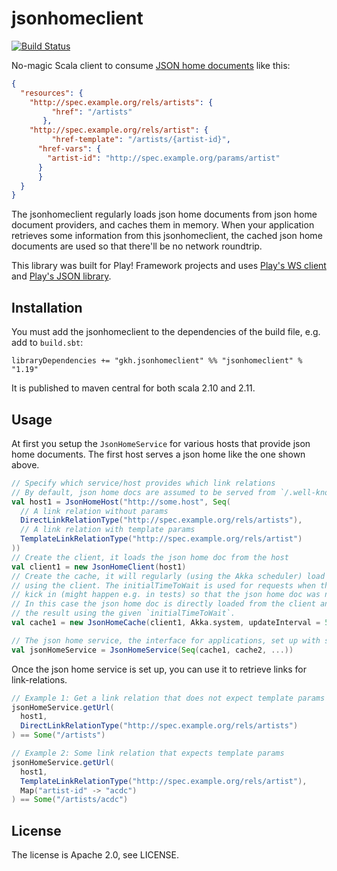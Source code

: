 # jsonhomeclient

[![Build Status](https://travis-ci.org/Galeria-Kaufhof/jsonhomeclient.png?branch=master)](https://travis-ci.org/Galeria-Kaufhof/jsonhomeclient)

No-magic Scala client to consume [JSON home documents](http://tools.ietf.org/html/draft-nottingham-json-home-03) like this:

```json
{
  "resources": {
    "http://spec.example.org/rels/artists": {
	     "href": "/artists"
	   },
    "http://spec.example.org/rels/artist": {
	     "href-template": "/artists/{artist-id}",
      "href-vars": {
        "artist-id": "http://spec.example.org/params/artist"
      }
	  }
  }
}
```

The jsonhomeclient regularly loads json home documents from json home document providers, and caches them in memory.
When your application retrieves some information from this jsonhomeclient, the cached json home documents are used so that
there'll be no network roundtrip.

This library was built for Play! Framework projects and uses [Play's WS client](https://www.playframework.com/documentation/2.3.x/ScalaWS)
and [Play's JSON library](https://www.playframework.com/documentation/2.3.x/ScalaJson).

## Installation

You must add the jsonhomeclient to the dependencies of the build file, e.g. add to `build.sbt`:

    libraryDependencies += "gkh.jsonhomeclient" %% "jsonhomeclient" % "1.19"

It is published to maven central for both scala 2.10 and 2.11.

## Usage

At first you setup the `JsonHomeService` for various hosts that provide json home documents.
The first host serves a json home like the one shown above.

```scala
// Specify which service/host provides which link relations
// By default, json home docs are assumed to be served from `/.well-known/home`.
val host1 = JsonHomeHost("http://some.host", Seq(
  // A link relation without params
  DirectLinkRelationType("http://spec.example.org/rels/artists"),
  // A link relation with template params
  TemplateLinkRelationType("http://spec.example.org/rels/artist")
))
// Create the client, it loads the json home doc from the host
val client1 = new JsonHomeClient(host1)
// Create the cache, it will regularly (using the Akka scheduler) load json home doc
// using the client. The initialTimeToWait is used for requests when the schedule did not yet
// kick in (might happen e.g. in tests) so that the json home doc was not yet requested/loaded.
// In this case the json home doc is directly loaded from the client and the cache will wait for
// the result using the given `initialTimeToWait`.
val cache1 = new JsonHomeCache(client1, Akka.system, updateInterval = 5 minutes, initialTimeToWait = 10 seconds)

// The json home service, the interface for applications, set up with several json home caches
val jsonHomeService = JsonHomeService(Seq(cache1, cache2, ...))
```

Once the json home service is set up, you can use it to retrieve links for link-relations.

```scala
// Example 1: Get a link relation that does not expect template params
jsonHomeService.getUrl(
  host1,
  DirectLinkRelationType("http://spec.example.org/rels/artists")
) == Some("/artists")

// Example 2: Some link relation that expects template params
jsonHomeService.getUrl(
  host1,
  TemplateLinkRelationType("http://spec.example.org/rels/artist"),
  Map("artist-id" -> "acdc")
) == Some("/artists/acdc")
```

## License

The license is Apache 2.0, see LICENSE.
